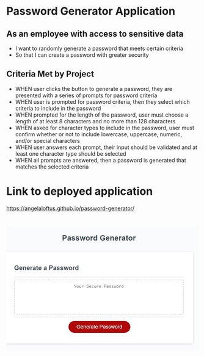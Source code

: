 # Password Generator Application

## As an employee with access to sensitive data
  * I want to randomly generate a password that meets certain criteria
  * So that I can create a password with greater security


## Criteria Met by Project

* WHEN user clicks the button to generate a password, they are presented with a series of prompts for password criteria
* WHEN user is prompted for password criteria, then they select which criteria to include in the password
* WHEN prompted for the length of the password, user must choose a length of at least 8 characters and no more than 128 characters
* WHEN asked for character types to include in the password, user must confirm whether or not to include lowercase, uppercase, numeric, and/or special characters
* WHEN user answers each prompt, their input should be validated and at least one character type should be selected
* WHEN all prompts are answered, then a password is generated that matches the selected criteria


#  Link to deployed application
https://angelaloftus.github.io/password-generator/

# ![Screenshot](https://github.com/AngelaLoftus/password-generator/blob/main/assets/images/passwordGeneratorScreenshot.jpg)

